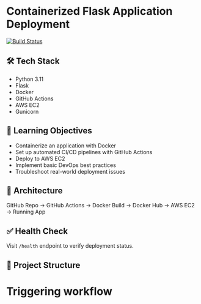 # Containerized Flask Application Deployment

[![Build Status](https://github.com/jjwealth/flask-devops-app)](https://github.com/jjwealth/flask-devops-app/actions/workflows/deploy.yml)

## 🛠️ Tech Stack
- Python 3.11
- Flask
- Docker
- GitHub Actions
- AWS EC2
- Gunicorn

## 🎯 Learning Objectives
- Containerize an application with Docker
- Set up automated CI/CD pipelines with GitHub Actions
- Deploy to AWS EC2
- Implement basic DevOps best practices
- Troubleshoot real-world deployment issues

## 🧱 Architecture

GitHub Repo → GitHub Actions → Docker Build → Docker Hub → AWS EC2 → Running App

## ✅ Health Check
Visit `/health` endpoint to verify deployment status.

## 📁 Project Structure
# Triggering workflow
